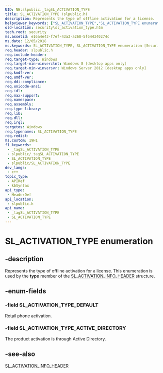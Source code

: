 ```yaml
---
UID: NE:slpublic._tagSL_ACTIVATION_TYPE
title: SL_ACTIVATION_TYPE (slpublic.h)
description: Represents the type of offline activation for a license.
helpviewer_keywords: ["SL_ACTIVATION_TYPE","SL_ACTIVATION_TYPE enumeration [Security]","SL_ACTIVATION_TYPE_ACTIVE_DIRECTORY","SL_ACTIVATION_TYPE_DEFAULT","security.sl_activation_type","slpublic/SL_ACTIVATION_TYPE","slpublic/SL_ACTIVATION_TYPE_ACTIVE_DIRECTORY","slpublic/SL_ACTIVATION_TYPE_DEFAULT"]
old-location: security\sl_activation_type.htm
tech.root: security
ms.assetid: e16a4e43-f7ef-43a3-a268-5f644340274c
ms.date: 12/05/2018
ms.keywords: SL_ACTIVATION_TYPE, SL_ACTIVATION_TYPE enumeration [Security], SL_ACTIVATION_TYPE_ACTIVE_DIRECTORY, SL_ACTIVATION_TYPE_DEFAULT, security.sl_activation_type, slpublic/SL_ACTIVATION_TYPE, slpublic/SL_ACTIVATION_TYPE_ACTIVE_DIRECTORY, slpublic/SL_ACTIVATION_TYPE_DEFAULT
req.header: slpublic.h
req.include-header: 
req.target-type: Windows
req.target-min-winverclnt: Windows 8 [desktop apps only]
req.target-min-winversvr: Windows Server 2012 [desktop apps only]
req.kmdf-ver: 
req.umdf-ver: 
req.ddi-compliance: 
req.unicode-ansi: 
req.idl: 
req.max-support: 
req.namespace: 
req.assembly: 
req.type-library: 
req.lib: 
req.dll: 
req.irql: 
targetos: Windows
req.typenames: SL_ACTIVATION_TYPE
req.redist: 
ms.custom: 19H1
f1_keywords:
 - _tagSL_ACTIVATION_TYPE
 - slpublic/_tagSL_ACTIVATION_TYPE
 - SL_ACTIVATION_TYPE
 - slpublic/SL_ACTIVATION_TYPE
dev_langs:
 - c++
topic_type:
 - APIRef
 - kbSyntax
api_type:
 - HeaderDef
api_location:
 - slpublic.h
api_name:
 - _tagSL_ACTIVATION_TYPE
 - SL_ACTIVATION_TYPE
---
```


# SL_ACTIVATION_TYPE enumeration


## -description

Represents the type of offline activation for a license. This 	enumeration is used by the <b>type</b> member of the <a href="/windows/desktop/api/slpublic/ns-slpublic-sl_activation_info_header">SL_ACTIVATION_INFO_HEADER</a> structure.

## -enum-fields

### -field SL_ACTIVATION_TYPE_DEFAULT

Retail phone activation.

### -field SL_ACTIVATION_TYPE_ACTIVE_DIRECTORY

The product activation is through Active Directory.

## -see-also

<a href="/windows/desktop/api/slpublic/ns-slpublic-sl_activation_info_header">SL_ACTIVATION_INFO_HEADER</a>

